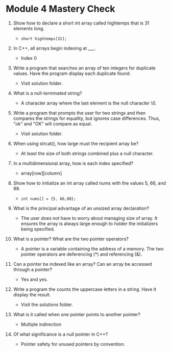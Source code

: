 # Module 4 Mastery Check

1. Show how to declare a short int array called hightemps that is 31 elements long.
   - `short hightemps[31];`
  
2. In C++, all arrays begin indexing at ___.
   - Index 0
  
3. Write a program that searches an array of ten integers for duplicate values. Have the program display each duplicate found.
   - Visit solution folder.
  
4. What is a null-terminated string?
   - A character array where the last element is the null character \0.
  
5. Write a program that prompts the user for two strings and then compares the strings for equality, but ignores case differences. Thus, "ok" and "OK" will compare as equal.
   - Visit solution folder.
  
6. When using strcat(), how large must the recipient array be?
   - At least the size of both strings combined plus a null character.
  
7. In a multidimensional array, how is each index specified?
   - array[row][column]
  
8. Show how to initialize an int array called nums with the values 5, 66, and 88.
   - `int nums[] = {5, 66,88};`
  
9. What is the principal advantage of an unsized array declaration?
   - The user does not have to worry about managing size of array. It ensures the array is always large enough to holder the initializers being specified.
  
10. What is a pointer? What are the two pointer operators?
    - A pointer is a variable containing the address of a memory. The two pointer operators are deferencing (*) and referencing (&).
   
11. Can a pointer be indexed like an array? Can an array be accessed through a pointer?
    - Yes and yes.
   
12. Write a program the counts the uppercase letters in a string. Have it display the result.
    - Visit the solutions folder.
   
13. What is it called when one pointer points to another pointer?
    - Multiple indirection
   
14. Of what significance is a null pointer in C++?
    - Pointer safety for unused pointers by convention.
